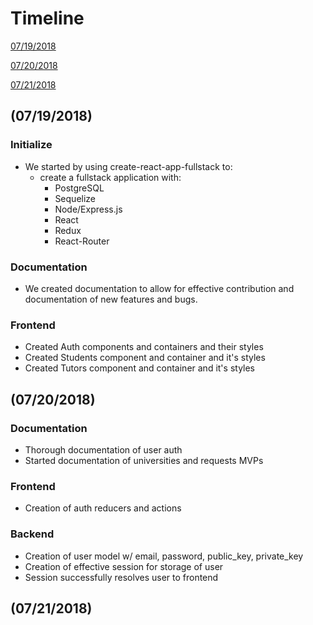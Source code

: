 # Timeline
[07/19/2018](#07192018)

[07/20/2018](#07202018)

[07/21/2018](#07212018)

<a name="07192018"></a>
## (07/19/2018)

### Initialize
- We started by using create-react-app-fullstack to:
  - create a fullstack application with:
    - PostgreSQL
    - Sequelize
    - Node/Express.js
    - React
    - Redux
    - React-Router

### Documentation
- We created documentation to allow for effective contribution and documentation of new features and bugs.

### Frontend
- Created Auth components and containers and their styles
- Created Students component and container and it's styles
- Created Tutors component and container and it's styles

<a name="07202018"></a>
## (07/20/2018)

### Documentation
- Thorough documentation of user auth
- Started documentation of universities and requests MVPs

### Frontend
- Creation of auth reducers and actions
### Backend
- Creation of user model w/ email, password, public_key, private_key
- Creation of effective session for storage of user
- Session successfully resolves user to frontend
<a name="07202018"></a>
## (07/21/2018)

